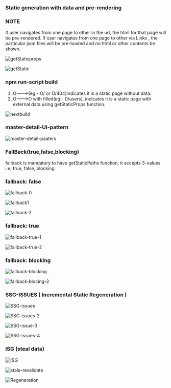 ### Static generation with data and pre-rendering

### NOTE
If user navigates from one page to other in the url, the html for that page will be pre-rendered.
If user navigates from one page to other via Links , the particular json files will be pre-loaded and no html or other contents be shown.

![getStaticprops](https://user-images.githubusercontent.com/77038785/161389159-a5046ddf-0187-4b8c-bd5f-5c94875f0753.png)

![getStatic](https://user-images.githubusercontent.com/77038785/161389243-3fc6e126-41df-48a8-9e7d-bb1b0c145e9f.png)

### npm run-script build
1. O--->(eg:- O/ or O/404)indicates it is a static page without data.
2. O--->O with filled(eg:- 0/users), indicates it is a static page with external data using getStaticProps function.
 
![nextbuild](https://user-images.githubusercontent.com/77038785/161389897-34a0a2bb-b9df-4ece-a9a5-3d69ff164c67.png)

### master-detail-UI-pattern
![master-detail-paaters](https://user-images.githubusercontent.com/77038785/161411668-f1d5d09d-3bd0-4c07-a138-9a7a5c58592e.png)

### FallBack(true,false,blocking)
fallback is mandatory to have getStaticPaths function, it accepts 3-values i.e; true, false, blocking
### fallback: false

![fallback-0](https://user-images.githubusercontent.com/77038785/161413349-b353d659-2965-47ca-9b5e-c82d3cbdec7d.png)

![fallback1](https://user-images.githubusercontent.com/77038785/161413419-5dea61de-4adc-41ba-b2bb-fadd73b54ab0.png)

![fallback-2](https://user-images.githubusercontent.com/77038785/161413367-e58495c9-6679-44b7-9f1e-8aa0f26b1700.png)

### fallback: true
![fallback-true-1](https://user-images.githubusercontent.com/77038785/161414291-6b86a5ba-5fab-45c7-9ca3-5bc707242579.png)

![fallback-true-2](https://user-images.githubusercontent.com/77038785/161415507-18a707ac-a909-4bd0-b3c8-231e9bb3de02.png)

### fallback: blocking

![fallback-blocking](https://user-images.githubusercontent.com/77038785/161416423-2e78f992-9c86-4932-ab8d-ba4737606af7.png)

![fallback-blocing-2](https://user-images.githubusercontent.com/77038785/161416427-9b678e27-df7e-40e5-8f84-88a6e8de871c.png)

### SSG-ISSUES ( Incremental Static Regeneration )

![SSG-issues](https://user-images.githubusercontent.com/77038785/161416757-ea3f4222-4300-4493-9489-fabe953aa51b.png)

![SSG-issues-2](https://user-images.githubusercontent.com/77038785/161416764-0cec4ca7-bcbe-4728-9851-0e8e9ca911c5.png)

![SSG-issue-3](https://user-images.githubusercontent.com/77038785/161416765-c9677c2a-5d70-448d-9c2d-e8cd9d47d22f.png)

![SSG-issues-4](https://user-images.githubusercontent.com/77038785/161416770-7d9578bd-873c-4c86-a5bf-74352c59299d.png)

### ISG (steal data)

![ISG](https://user-images.githubusercontent.com/77038785/161420167-58eb9953-a582-47eb-a8a2-9de162b0f156.png)

![stale-revalidate](https://user-images.githubusercontent.com/77038785/161424919-4ef30e23-feb3-4c01-9d5e-bad5f3c8553e.png)

![Regeneration](https://user-images.githubusercontent.com/77038785/161424943-456e453c-f07e-4023-9042-0c63cb655931.png)

